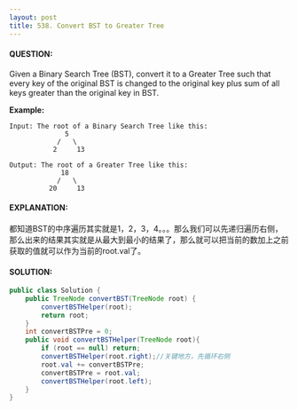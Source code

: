 ```yaml
---
layout: post
title: 538. Convert BST to Greater Tree
---
```


#### QUESTION:

Given a Binary Search Tree (BST), convert it to a Greater Tree such that every key of the original BST is changed to the original key plus sum of all keys greater than the original key in BST.

**Example:**

```
Input: The root of a Binary Search Tree like this:
              5
            /   \
           2     13

Output: The root of a Greater Tree like this:
             18
            /   \
          20     13
```

#### EXPLANATION:

都知道BST的中序遍历其实就是1，2，3，4。。。那么我们可以先递归遍历右侧，那么出来的结果其实就是从最大到最小的结果了，那么就可以把当前的数加上之前获取的值就可以作为当前的root.val了。

#### SOLUTION:

```JAVA
public class Solution {
    public TreeNode convertBST(TreeNode root) {
        convertBSTHelper(root);
        return root;
    }
    int convertBSTPre = 0;
    public void convertBSTHelper(TreeNode root){
        if (root == null) return;
        convertBSTHelper(root.right);//关键地方，先循环右侧
        root.val += convertBSTPre;
        convertBSTPre = root.val;
        convertBSTHelper(root.left);
    }
}
```

